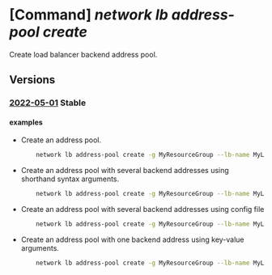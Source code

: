 # [Command] _network lb address-pool create_

Create load balancer backend address pool.

## Versions

### [2022-05-01](/Resources/mgmt-plane/L3N1YnNjcmlwdGlvbnMve30vcmVzb3VyY2Vncm91cHMve30vcHJvdmlkZXJzL21pY3Jvc29mdC5uZXR3b3JrL2xvYWRiYWxhbmNlcnMve30vYmFja2VuZGFkZHJlc3Nwb29scy97fQ==/2022-05-01.xml) **Stable**

<!-- mgmt-plane /subscriptions/{}/resourcegroups/{}/providers/microsoft.network/loadbalancers/{}/backendaddresspools/{} 2022-05-01 -->

#### examples

- Create an address pool.
    ```bash
        network lb address-pool create -g MyResourceGroup --lb-name MyLb -n MyAddressPool
    ```

- Create an address pool with several backend addresses using shorthand syntax arguments.
    ```bash
        network lb address-pool create -g MyResourceGroup --lb-name MyLb -n MyAddressPool --vnet MyVnetResource --backend-addresses "[{name:addr1,ip-address:10.0.0.1},{name:addr2,ip-address:10.0.0.2,subnet:subnetName}]"
    ```

- Create an address pool with several backend addresses using config file
    ```bash
        network lb address-pool create -g MyResourceGroup --lb-name MyLb -n MyAddressPool --backend-addresses config_file.json
    ```

- Create an address pool with one backend address using key-value arguments.
    ```bash
        network lb address-pool create -g MyResourceGroup --lb-name MyLb -n MyAddressPool --backend-address name=addr1 ip-address=10.0.0.1 subnet=/subscriptions/00000000-0000-0000-0000-000000000000/resourceGroups/MyRg/providers/Microsoft.Network/virtualNetworks/vnet/subnets/subnet1
    ```
